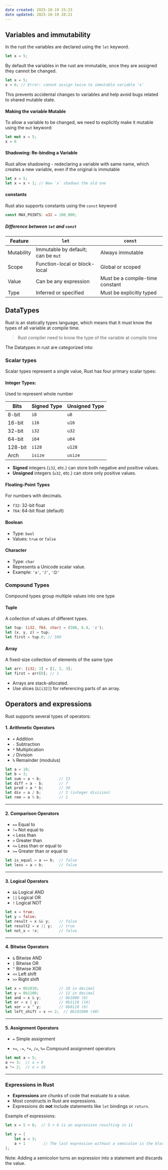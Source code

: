 ```yaml
---
date created: 2025-10-19 15:23
date updated: 2025-10-19 20:21
---
```


## Variables and immutability

In the rust the variables are declared using the `let` keyword.

```rust
let x = 5;
```

By default the variables in the rust are immutable, once they are assigned they cannot be changed.

```rust
let x = 5;
x = 6; // Error: cannot assign twice to immutable variable 'x'
```

This prevents accidental changes to variables and help avoid bugs related to shared mutable state.

#### Making the variable Mutable

To allow a variable to be changed, we need to explicitly make it mutable using the `mut` keyword:

```rust
let mut x = 5;
x = 6
```

#### Shadowing: Re-binding a Variable

Rust allow shadowing - redeclaring a variable with same name, which creates a new variable, even if the original is immutable

```rust
let x = 5;
let x = x + 1; // New `x` shadows the old one
```

#### constants

Rust also supports constants using the `const` keyword

```rust
const MAX_POINTS: u32 = 100_000;
```

##### Difference between `let` and `const`

| Feature    | `let`                              | `const`                         |
| ---------- | ---------------------------------- | ------------------------------- |
| Mutability | Immutable by default; can be `mut` | Always immutable                |
| Scope      | Function-local or block-local      | Global or scoped                |
| Value      | Can be any expression              | Must be a compile-time constant |
| Type       | Inferred or specified              | Must be explicitly typed        |

## DataTypes

Rust is an statically types language, which means that it must know the types of all variable at compile time.

> Rust compiler need to know the type of the variable at compile time

The Datatypes in rust are categorized into:

### Scalar types

Scalar types represent a single value, Rust has four primary scalar types:

#### Integer Types:

Used to represent whole number

| Bits    | Signed Type | Unsigned Type |
| ------- | ----------- | ------------- |
| 8-bit   | `i8`        | `u8`          |
| 16-bit  | `i16`       | `u16`         |
| 32-bit  | `i32`       | `u32`         |
| 64-bit  | `i64`       | `u64`         |
| 128-bit | `i128`      | `u128`        |
| Arch    | `isize`     | `usize`       |

- **Signed** integers (`i32`, etc.) can store both negative and positive values.
- **Unsigned** integers (`u32`, etc.) can store only positive values.

#### Floating-Point Types

For numbers with decimals.

- `f32`: 32-bit float
- `f64`: 64-bit float (default)

#### Boolean

- Type: `bool`
- Values: `true` or `false`

#### Character

- Type: `char`
- Represents a Unicode scalar value.
- Example: `'a'`, `'ℤ'`, `'😊'`

### Compound Types

Compound types group multiple values into one type

#### Tuple

A collection of values of different types.

```rust
let tup: (i32, f64, char) = (500, 6.4, 'z');
let (x, y, z) = tup;
let first = tup.0; // 500
```

#### Array

A fixed-size collection of elements of the same type

```rust
let arr: [i32; 3] = [1, 2, 3];
let first = arr[0]; // 1
```

- Arrays are stack-allocated.
- Use slices (`&[i32]`) for referencing parts of an array.

## Operators and expressions

Rust supports several types of operators:

#### 1. **Arithmetic Operators**

- `+` Addition
- `-` Subtraction
- `*` Multiplication
- `/` Division
- `%` Remainder (modulus)

```rust
let a = 10;
let b = 3;
let sum = a + b;        // 13
let diff = a - b;       // 7
let prod = a * b;       // 30
let div = a / b;        // 3 (integer division)
let rem = a % b;        // 1
```

---

#### 2. **Comparison Operators**

- `==` Equal to
- `!=` Not equal to
- `<` Less than
- `>` Greater than
- `<=` Less than or equal to
- `>=` Greater than or equal to

```rust
let is_equal = a == b;  // false
let less = a < b;       // false
```

---

#### 3. **Logical Operators**

- `&&` Logical AND
- `||` Logical OR
- `!` Logical NOT

```rust
let x = true;
let y = false;
let result = x && y;    // false
let result2 = x || y;   // true
let not_x = !x;         // false
```

---

#### 4. **Bitwise Operators**

- `&` Bitwise AND
- `|` Bitwise OR
- `^` Bitwise XOR
- `<<` Left shift
- `>>` Right shift

```rust
let x = 0b1010;         // 10 in decimal
let y = 0b1100;         // 12 in decimal
let and = x & y;        // 0b1000 (8)
let or = x | y;         // 0b1110 (14)
let xor = x ^ y;        // 0b0110 (6)
let left_shift = x << 2;  // 0b101000 (40)
```

---

#### 5. **Assignment Operators**

- `=` Simple assignment

- `+=`, `-=`, `*=`, `/=`, `%=` Compound assignment operators

```rust
let mut a = 5;
a += 3;  // a = 8
a *= 2;  // a = 16
```

---

### Expressions in Rust

- **Expressions** are chunks of code that evaluate to a value.
- Most constructs in Rust are expressions.
- Expressions do **not** include statements like `let` bindings or `return`.

Example of expressions:

```rust
let x = 5 + 6;  // 5 + 6 is an expression resulting in 11

let y = {
    let a = 3;
    a + 1        // The last expression without a semicolon is the block's value
};
```

Note: Adding a semicolon turns an expression into a statement and discards the value.

